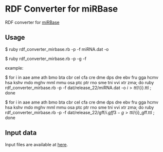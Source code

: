 # RDF Converter for miRBase

RDF converter for [miRBase](http://www.mirbase.org/)

## Usage

 $ ruby rdf_converter_mirbase.rb -p -f miRNA.dat -o <org code>

 $ ruby rdf_converter_mirbase.rb -p -g -f <gff file>


 example:

 $ for i in aae ame ath bmo bta cbr cel cfa cre dme dps dre ebv fru gga hcmv hsa kshv mdo mghv mml mmu osa ptc ptr rno sme tni vvi xtr zma; do ruby rdf_converter_mirbase.rb -p -f dat/release_22/miRNA.dat -o ${i} > ttl/${i}.ttl ; done

 $ for i in aae ame ath bmo bta cbr cel cfa cre dme dps dre ebv fru gga hcmv hsa kshv mdo mghv mml mmu osa ptc ptr rno sme tni vvi xtr zma; do ruby rdf_converter_mirbase.rb -p -f dat/release_22/gff/${i}.gff3 -g > ttl/${i}_gff.ttl ; done 

## Input data

Input files are available at [here](http://www.mirbase.org/ftp.shtml).
